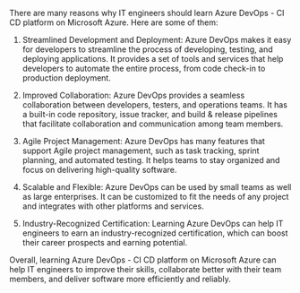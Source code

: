 There are many reasons why IT engineers should learn Azure DevOps - CI CD platform on Microsoft Azure. Here are some of them:

1. Streamlined Development and Deployment: Azure DevOps makes it easy for developers to streamline the process of developing, testing, and deploying applications. It provides a set of tools and services that help developers to automate the entire process, from code check-in to production deployment.

2. Improved Collaboration: Azure DevOps provides a seamless collaboration between developers, testers, and operations teams. It has a built-in code repository, issue tracker, and build & release pipelines that facilitate collaboration and communication among team members.

3. Agile Project Management: Azure DevOps has many features that support Agile project management, such as task tracking, sprint planning, and automated testing. It helps teams to stay organized and focus on delivering high-quality software.

4. Scalable and Flexible: Azure DevOps can be used by small teams as well as large enterprises. It can be customized to fit the needs of any project and integrates with other platforms and services.

5. Industry-Recognized Certification: Learning Azure DevOps can help IT engineers to earn an industry-recognized certification, which can boost their career prospects and earning potential.

Overall, learning Azure DevOps - CI CD platform on Microsoft Azure can help IT engineers to improve their skills, collaborate better with their team members, and deliver software more efficiently and reliably.
